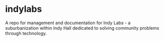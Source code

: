# indylabs
A repo for management and documentation for Indy Labs - a suburbanization within Indy Hall dedicated to solving community problems through technology.
